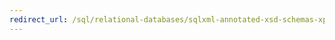 ```yaml
---
redirect_url: /sql/relational-databases/sqlxml-annotated-xsd-schemas-xpath-queries/location-path/specifying-a-location-path-sqlxml-4-0
---
```

